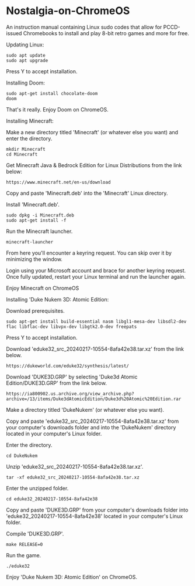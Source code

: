 # Nostalgia-on-ChromeOS
An instruction manual containing Linux sudo codes that allow for PCCD-issued Chromebooks to install and play 8-bit retro games and more for free.



Updating Linux:

    sudo apt update
    sudo apt upgrade

Press Y to accept installation.

Installing Doom:

    sudo apt-get install chocolate-doom
    doom

That's it really. Enjoy Doom on ChromeOS.

Installing Minecraft:

Make a new directory titled 'Minecraft' (or whatever else you want) and enter the directory.

    mkdir Minecraft
    cd Minecraft

Get Minecraft Java & Bedrock Edition for Linux Distributions from the link below:

    https://www.minecraft.net/en-us/download

Copy and paste 'Minecraft.deb' into the 'Minecraft' Linux directory.

Install 'Minecraft.deb'.
    
    sudo dpkg -i Minecraft.deb
    sudo apt-get install -f

Run the Minecraft launcher.

    minecraft-launcher

From here you'll encounter a keyring request. You can skip over it by minimizing the window.

Login using your Microsoft account and brace for another keyring request. Once fully updated, restart your Linux terminal and run the launcher again.

Enjoy Minecraft on ChromeOS
    
Installing 'Duke Nukem 3D: Atomic Edition:

Download prerequisites.

    sudo apt-get install build-essential nasm libgl1-mesa-dev libsdl2-dev flac libflac-dev libvpx-dev libgtk2.0-dev freepats

Press Y to accept installation.

Download 'eduke32_src_20240217-10554-8afa42e38.tar.xz' from the link below.

    https://dukeworld.com/eduke32/synthesis/latest/

Download 'DUKE3D.GRP' by selecting 'Duke3d Atomic Edition/DUKE3D.GRP' from the link below.

    https://ia800902.us.archive.org/view_archive.php?archive=/13/items/Duke3dAtomicEdition/Duke3d%20Atomic%20Edition.rar

Make a directory titled 'DukeNukem' (or whatever else you want).

Copy and paste 'eduke32_src_20240217-10554-8afa42e38.tar.xz' from your computer's downloads folder and into the 'DukeNukem' directory located in your computer's Linux folder.

Enter the directory.

    cd DukeNukem

Unzip 'eduke32_src_20240217-10554-8afa42e38.tar.xz'.

    tar -xf eduke32_src_20240217-10554-8afa42e38.tar.xz

Enter the unzipped folder.

    cd eduke32_20240217-10554-8afa42e38

Copy and paste 'DUKE3D.GRP' from your computer's downloads folder into 'eduke32_20240217-10554-8afa42e38' located in your computer's Linux folder.

Compile 'DUKE3D.GRP'.

    make RELEASE=0

Run the game.
    
    ./eduke32

Enjoy 'Duke Nukem 3D: Atomic Edition' on ChromeOS.